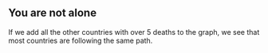 ## You are not alone
If we add all the other countries with over 5 deaths to the graph, we see that most countries are following the same path.